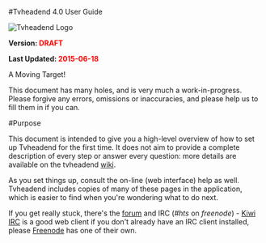 #Tvheadend 4.0 User Guide

![Tvheadend Logo](images/tvhlogo.png)

**Version: <font color=red>DRAFT</font>**

**Last Updated: <font color=red>2015-06-18</font>**

<div class="admonition note">
<p class="admonition-title">A Moving Target!</p>
<p>This document has many holes, and is very much a work-in-progress. Please
forgive any errors, omissions or inaccuracies, and please help us to fill them in if you can.</p>
</div>

#Purpose

This document is intended to give you a high-level overview of how to set 
up Tvheadend for the first time. It does not aim to provide a complete description
of every step or answer every question: more details are available on the
tvheadend [wiki](https://tvheadend.org/projects/tvheadend/wiki).

As you set things up, consult the on-line (web interface) help as well.
Tvheadend includes copies of many of these pages in the application, which
is easier to find when you're wondering what to do next.

If you get really stuck, there's the [forum](https://tvheadend.org/projects/tvheadend/boards)
and IRC (*#hts* on *freenode*) - [Kiwi IRC](https://kiwiirc.com/) is a good web
client if you don't already have an IRC client installed, please [Freenode](https://webchat.freenode.net/)
has one of their own.

